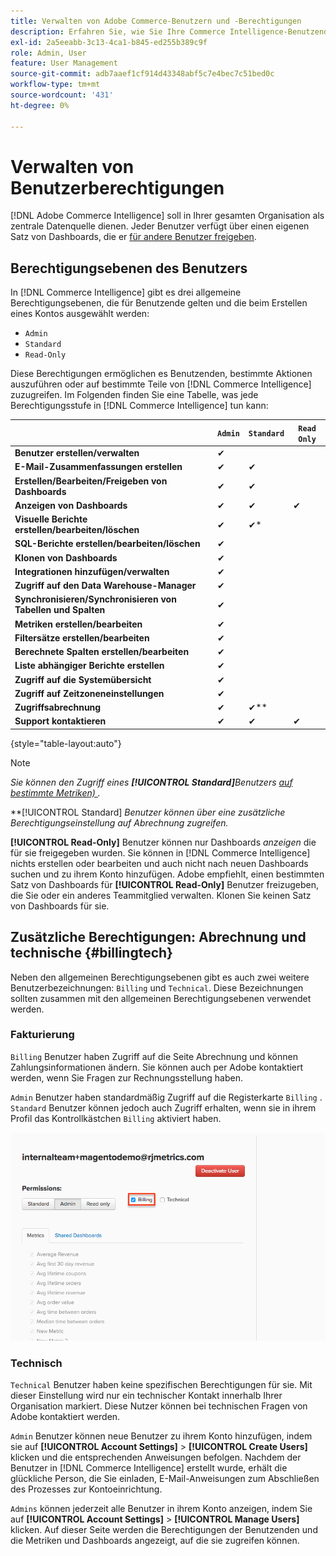 ```yaml
---
title: Verwalten von Adobe Commerce-Benutzern und -Berechtigungen
description: Erfahren Sie, wie Sie Ihre Commerce Intelligence-Benutzenden verwalten.
exl-id: 2a5eeabb-3c13-4ca1-b845-ed255b389c9f
role: Admin, User
feature: User Management
source-git-commit: adb7aaef1cf914d43348abf5c7e4bec7c51bed0c
workflow-type: tm+mt
source-wordcount: '431'
ht-degree: 0%

---
```


# Verwalten von Benutzerberechtigungen

[!DNL Adobe Commerce Intelligence] soll in Ihrer gesamten Organisation als zentrale Datenquelle dienen. Jeder Benutzer verfügt über einen eigenen Satz von Dashboards, die er [für andere Benutzer freigeben](../../data-user/dashboards/share-dashboard-with-users.md).

## Berechtigungsebenen des Benutzers

In [!DNL Commerce Intelligence] gibt es drei allgemeine Berechtigungsebenen, die für Benutzende gelten und die beim Erstellen eines Kontos ausgewählt werden:

* `Admin`
* `Standard`
* `Read-Only`

Diese Berechtigungen ermöglichen es Benutzenden, bestimmte Aktionen auszuführen oder auf bestimmte Teile von [!DNL Commerce Intelligence] zuzugreifen. Im Folgenden finden Sie eine Tabelle, was jede Berechtigungsstufe in [!DNL Commerce Intelligence] tun kann:

|   | `Admin` | `Standard` | `Read Only` |
| -----|-----|-----|----|
| **Benutzer erstellen/verwalten** | ✔ |   |   |
| **E-Mail-Zusammenfassungen erstellen** | ✔ | ✔ |   |
| **Erstellen/Bearbeiten/Freigeben von Dashboards** | ✔ | ✔ |   |
| **Anzeigen von Dashboards** | ✔ | ✔ | ✔ |
| **Visuelle Berichte erstellen/bearbeiten/löschen** | ✔ | ✔* |   |
| **SQL-Berichte erstellen/bearbeiten/löschen** | ✔ |  |   |
| **Klonen von Dashboards** | ✔ |   |   |
| **Integrationen hinzufügen/verwalten** | ✔ |   |   |
| **Zugriff auf den Data Warehouse-Manager** | ✔ |   |   |
| **Synchronisieren/Synchronisieren von Tabellen und Spalten** | ✔ |   |   |
| **Metriken erstellen/bearbeiten** | ✔ |   |   |
| **Filtersätze erstellen/bearbeiten** | ✔ |   |   |
| **Berechnete Spalten erstellen/bearbeiten** | ✔ |   |   |
| **Liste abhängiger Berichte erstellen** | ✔ |   |   |
| **Zugriff auf die Systemübersicht** | ✔ |   |   |
| **Zugriff auf Zeitzoneneinstellungen** | ✔ |   |   |
| **Zugriffsabrechnung** | ✔ | ✔** |   |
| **Support kontaktieren** | ✔ | ✔ | ✔ |

{style="table-layout:auto"}

>[!NOTE]
>
>_Sie können den Zugriff eines **[!UICONTROL Standard]**&#x200B;Benutzers [auf bestimmte Metriken) ](../../administrator/user-management/restrict-metric-access.md)._
>
>**[!UICONTROL Standard] _Benutzer können über eine zusätzliche Berechtigungseinstellung auf Abrechnung zugreifen._
>
>**[!UICONTROL Read-Only]** Benutzer können nur Dashboards _anzeigen_ die für sie freigegeben wurden. Sie können in [!DNL Commerce Intelligence] nichts erstellen oder bearbeiten und auch nicht nach neuen Dashboards suchen und zu ihrem Konto hinzufügen. Adobe empfiehlt, einen bestimmten Satz von Dashboards für **[!UICONTROL Read-Only]** Benutzer freizugeben, die Sie oder ein anderes Teammitglied verwalten. Klonen Sie keinen Satz von Dashboards für sie.

## Zusätzliche Berechtigungen: Abrechnung und technische {#billingtech}

Neben den allgemeinen Berechtigungsebenen gibt es auch zwei weitere Benutzerbezeichnungen: `Billing` und `Technical`. Diese Bezeichnungen sollten zusammen mit den allgemeinen Berechtigungsebenen verwendet werden.

### Fakturierung

`Billing` Benutzer haben Zugriff auf die Seite Abrechnung und können Zahlungsinformationen ändern. Sie können auch per Adobe kontaktiert werden, wenn Sie Fragen zur Rechnungsstellung haben.

`Admin` Benutzer haben standardmäßig Zugriff auf die Registerkarte `Billing` . `Standard` Benutzer können jedoch auch Zugriff erhalten, wenn sie in ihrem Profil das Kontrollkästchen `Billing` aktiviert haben.

![billing](../../assets/billing.png)<!--{: width="550" height="363"}-->

### Technisch

`Technical` Benutzer haben keine spezifischen Berechtigungen für sie. Mit dieser Einstellung wird nur ein technischer Kontakt innerhalb Ihrer Organisation markiert. Diese Nutzer können bei technischen Fragen von Adobe kontaktiert werden.

`Admin` Benutzer können neue Benutzer zu ihrem Konto hinzufügen, indem sie auf **[!UICONTROL Account Settings]** > **[!UICONTROL Create Users]** klicken und die entsprechenden Anweisungen befolgen. Nachdem der Benutzer in [!DNL Commerce Intelligence] erstellt wurde, erhält die glückliche Person, die Sie einladen, E-Mail-Anweisungen zum Abschließen des Prozesses zur Kontoeinrichtung.

`Admins` können jederzeit alle Benutzer in ihrem Konto anzeigen, indem Sie auf **[!UICONTROL Account Settings]** > **[!UICONTROL Manage Users]** klicken. Auf dieser Seite werden die Berechtigungen der Benutzenden und die Metriken und Dashboards angezeigt, auf die sie zugreifen können.
